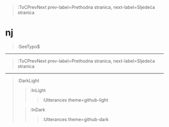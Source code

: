 > :ToCPrevNext prev-label=Prethodna stranica, next-label=Sljedeća stranica

# nj

> :SeeTypo$

****


> :ToCPrevNext prev-label=Prethodna stranica, next-label=Sljedeća stranica

****

> :DarkLight
> > :InLight
> >
> > > :Utterances theme=github-light
>
> > :InDark
> >
> > > :Utterances theme=github-dark